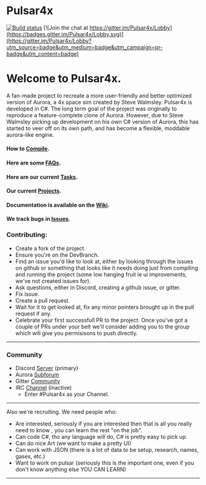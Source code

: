 # Pulsar4x
[![Build status](https://ci.appveyor.com/api/projects/status/owpp4y7ruyn0skm1/branch/Master?svg=true)](https://ci.appveyor.com/project/intercross21/pulsar4x/branch/Master)
[![Join the chat at https://gitter.im/Pulsar4x/Lobby](https://badges.gitter.im/Pulsar4x/Lobby.svg)](https://gitter.im/Pulsar4x/Lobby?utm_source=badge&utm_medium=badge&utm_campaign=pr-badge&utm_content=badge)

# Welcome to Pulsar4x.

A fan-made project to recreate a more user-friendly and better optimized version of Aurora, a 4x space sim created by Steve Walmsley. Pulsar4x is developed in C#. The long term goal of the project was originally to reproduce a feature-complete clone of Aurora. However, due to Steve Walmsley picking up development on his own C# version of Aurora, this has started to veer off on its own path, and has become a flexible, moddable aurora-like engine.


#### How to [Compile](https://github.com/Pulsar4xDevs/Pulsar4x/wiki/Compilation).
#### Here are some [FAQs](https://github.com/Pulsar4xDevs/Pulsar4x/wiki/FAQ).
#### Here are our current [Tasks](https://github.com/Pulsar4xDevs/Pulsar4x/wiki/Issues-&-Projects).
#### Our current [Projects](https://github.com/Pulsar4xDevs/Pulsar4x/projects).
#### Documentation is available on the [Wiki](https://github.com/Pulsar4xDevs/Pulsar4x/wiki).
#### We track bugs in [Issues](https://github.com/Pulsar4xDevs/Pulsar4x/issues).

### Contributing:
* Create a fork of the project.
* Ensure you're on the DevBranch.
* Find an issue you'd like to look at, either by looking through the issues on github or something that looks like it needs doing just from compiling and running the project (some low hanging fruit ie ui improvements, we've not created issues for).
* Ask questions, either in Discord, creating a github issue, or gitter.
* Fix issue.
* Create a pull request.
* Wait for it to get looked at, fix any minor pointers brought up in the pull request if any.
* Celebrate your first successfull PR to the project.
Once you've got a couple of PRs under your belt we'll consider adding you to the group which will give you permisisons to push directly.
***

### Community

* Discord [Server](https://discord.gg/3uwCQSn) (primary)
* Aurora [Subforum](http://aurora2.pentarch.org/index.php?board=169.0)
* Gitter [Community](https://gitter.im/Pulsar4x/Lobby)
* IRC [Channel](http://webchat.freenode.net/) (inactive)
  * Enter #Pulsar4x as your Channel.

***

Also we're recruiting. We need people who:
* Are interested, seriously if you are interested then that is all you really need to know , you can learn the rest "on the job".
* Can code C#, tho any language will do, C# is pretty easy to pick up.
* Can do nice Art (we want to make a pretty UI)
* Can work with JSON (there is a lot of data to be setup, research, names, gases, etc.)
* Want to work on pulsar (seriously this is the important one, even if you don't know anything else YOU CAN LEARN)


***
